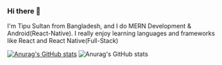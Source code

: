 ### Hi there 👋
I'm Tipu Sultan from Bangladesh, and I do MERN Development & Android(React-Native). 
I really enjoy learning languages and frameworks like React and React Native(Full-Stack)

[![Anurag's GitHub stats](https://github-readme-stats.vercel.app/api?username=T3sultan)](https://github.com/anuraghazra/github-readme-stats)
![Anurag's GitHub stats](https://github-readme-stats.vercel.app/api?username=T3sultan&hide=contribs,prs)
